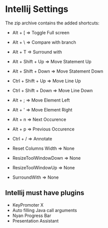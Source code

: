 # Intellij Settings
The zip archive contains the added shortcuts:
- Alt + [  => Toggle Full screen
- Alt + \ => Compare with branch
- Alt + T => Surround with
- Alt + Shift + Up => Move Statement Up
- Alt + Shift + Down => Move Statement Down
- Ctrl + Shift + Up => Move Line Up
- Ctrl + Shift + Down => Move Line Down
- Alt +  ; => Move Element Left
- Alt + ' => Move Element Right
- Alt + n => Next Occurence
- Alt + p => Previous Occurence
- Ctrl + / => Annotate

- Reset Columns Width => None
- ResizeToolWindowDown => None
- ResizeToolWindowUp => None
- SurroundWith => None

## Intellij must have plugins
- KeyPromoter X
- Auto filling Java call arguments
- Nyan Progress Bar
- Presentation Assistant
